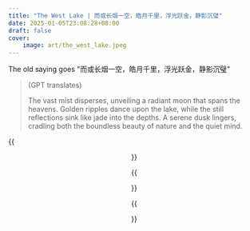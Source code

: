 ```yaml
---
title: "The West Lake | 而或长烟一空，皓月千里，浮光跃金，静影沉璧"
date: 2025-01-05T23:08:28+08:00
draft: false
cover:
    image: art/the_west_lake.jpeg
---
```


The old saying goes "而或长烟一空，皓月千里，浮光跃金，静影沉璧"

> (GPT translates)
>
> The vast mist disperses, unveiling a radiant moon that spans the heavens. Golden ripples dance upon the lake, while the still reflections sink like jade into the depths. A serene dusk lingers, cradling both the boundless beauty of nature and the quiet mind.

{{<figure align="center" src="/art/the_west_lake.jpeg" caption="Jan. 5, 2025. Hangzhou, West Lake." width="100%">}}

{{<figure align="center" src="/art/west_lake_duck_1.jpeg" caption="Jan. 5, 2025. Hangzhou, West Lake." width="100%">}}

{{<figure align="center" src="/art/west_lake_duck_2.jpeg" caption="Jan. 5, 2025. Hangzhou, West Lake." width="100%">}}
